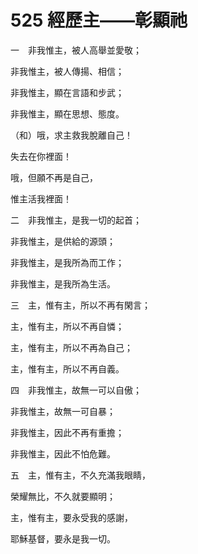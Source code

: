 # 525 經歷主——彰顯祂

一　非我惟主，被人高舉並愛敬；

非我惟主，被人傳揚、相信；

非我惟主，顯在言語和步武；

非我惟主，顯在思想、態度。

（和）哦，求主救我脫離自己！

失去在你裡面！

哦，但願不再是自己，

惟主活我裡面！

二　非我惟主，是我一切的起首；

非我惟主，是供給的源頭；

非我惟主，是我所為而工作；

非我惟主，是我所為生活。

三　主，惟有主，所以不再有閑言；

主，惟有主，所以不再自憐；

主，惟有主，所以不再為自己；

主，惟有主，所以不再自義。

四　非我惟主，故無一可以自傲；

非我惟主，故無一可自暴；

非我惟主，因此不再有重擔；

非我惟主，因此不怕危難。

五　主，惟有主，不久充滿我眼睛，

榮耀無比，不久就要顯明；

主，惟有主，要永受我的感謝，

耶穌基督，要永是我一切。

